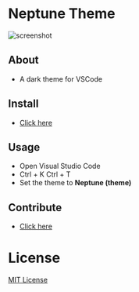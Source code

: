 # Neptune Theme

![screenshot](https://user-images.githubusercontent.com/95512568/146673040-573f1798-f2e9-4bf1-a2ec-e9762ebe8d5d.png)

## About
- A dark theme for VSCode
## Install
- [Click here](https://marketplace.visualstudio.com/items?itemName=FireMegrez.thatneptunetheme)
## Usage
- Open Visual Studio Code
- Ctrl + K Ctrl + T
- Set the theme to **Neptune (theme)**
## Contribute
- [Click here](https://github.com/FireMegrez/Neptune-theme/issues)

# License
[MIT License](./LICENSE)